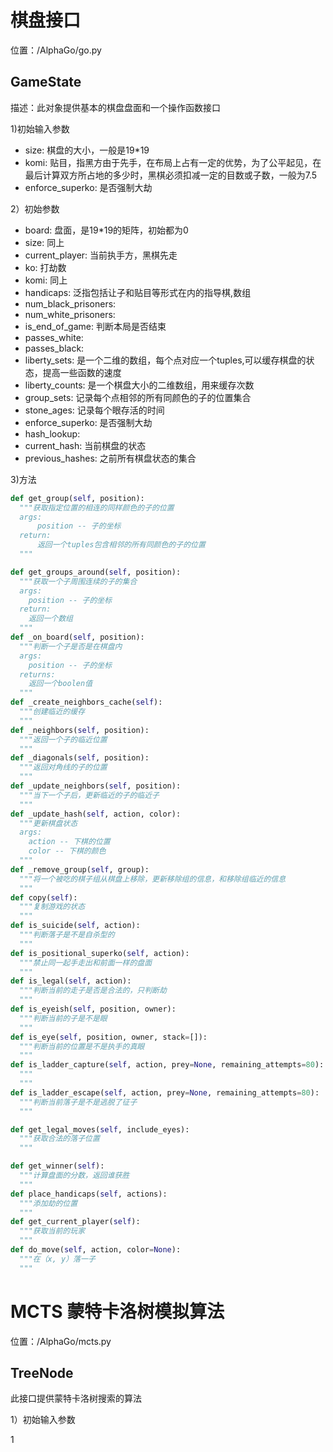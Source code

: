 # 棋盘接口
位置：/AlphaGo/go.py

## **GameState**

描述：此对象提供基本的棋盘盘面和一个操作函数接口

1)初始输入参数
* size: 棋盘的大小，一般是19*19
* komi: 贴目，指黑方由于先手，在布局上占有一定的优势，为了公平起见，在最后计算双方所占地的多少时，黑棋必须扣减一定的目数或子数，一般为7.5
* enforce_superko: 是否强制大劫

2）初始参数
* board: 盘面，是19*19的矩阵，初始都为0
* size: 同上
* current_player: 当前执手方，黑棋先走
* ko: 打劫数
* komi: 同上
* handicaps: 泛指包括让子和贴目等形式在内的指导棋,数组
* num_black_prisoners:
* num_white_prisoners:
* is_end_of_game: 判断本局是否结束
* passes_white:
* passes_black:
* liberty_sets: 是一个二维的数组，每个点对应一个tuples,可以缓存棋盘的状态，提高一些函数的速度
* liberty_counts: 是一个棋盘大小的二维数组，用来缓存次数
* group_sets: 记录每个点相邻的所有同颜色的子的位置集合
* stone_ages: 记录每个眼存活的时间
* enforce_superko: 是否强制大劫
* hash_lookup:
* current_hash: 当前棋盘的状态
* previous_hashes: 之前所有棋盘状态的集合

3)方法
``` python
def get_group(self, position):
  """获取指定位置的相连的同样颜色的子的位置
  args:
      position -- 子的坐标
  return:
      返回一个tuples包含相邻的所有同颜色的子的位置
  """

def get_groups_around(self, position):
  """获取一个子周围连续的子的集合
  args:
    position -- 子的坐标
  return:
    返回一个数组
  """
def _on_board(self, position):
  """判断一个子是否是在棋盘内
  args:
    position -- 子的坐标
  returns:
    返回一个boolen值
  """
def _create_neighbors_cache(self):
  """创建临近的缓存
  """
def _neighbors(self, position):
  """返回一个子的临近位置
  """
def _diagonals(self, position):
  """返回对角线的子的位置
  """
def _update_neighbors(self, position):
  """当下一个子后，更新临近的子的临近子
  """
def _update_hash(self, action, color):
  """更新棋盘状态
  args:
    action -- 下棋的位置
    color -- 下棋的颜色
  """
def _remove_group(self, group):
  """将一个被吃的棋子组从棋盘上移除，更新移除组的信息，和移除组临近的信息
  """
def copy(self):
  """复制游戏的状态
  """
def is_suicide(self, action):
  """判断落子是不是自杀型的
  """
def is_positional_superko(self, action):
  """禁止同一起手走出和前面一样的盘面
  """
def is_legal(self, action):
  """判断当前的走子是否是合法的，只判断劫
  """
def is_eyeish(self, position, owner):
  """判断当前的子是不是眼
  """
def is_eye(self, position, owner, stack=[]):
  """判断当前的位置是不是执手的真眼
  """
def is_ladder_capture(self, action, prey=None, remaining_attempts=80):
  """
  """
def is_ladder_escape(self, action, prey=None, remaining_attempts=80):
  """判断当前落子是不是逃脱了征子
  """

def get_legal_moves(self, include_eyes):
  """获取合法的落子位置
  """

def get_winner(self):
  """计算盘面的分数，返回谁获胜
  """
def place_handicaps(self, actions):
  """添加劫的位置
  """
def get_current_player(self):
  """获取当前的玩家
  """
def do_move(self, action, color=None):
  """在（x, y）落一子
  """
```

# MCTS 蒙特卡洛树模拟算法
位置：/AlphaGo/mcts.py

## **TreeNode**
此接口提供蒙特卡洛树搜索的算法

1）初始输入参数



































1
